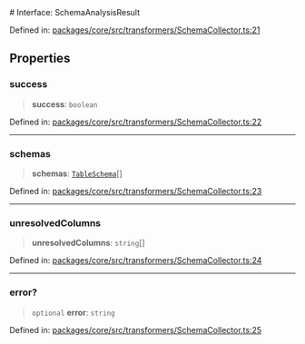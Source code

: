<div v-pre>
# Interface: SchemaAnalysisResult

Defined in: [packages/core/src/transformers/SchemaCollector.ts:21](https://github.com/mk3008/rawsql-ts/blob/3b53f17d700cf976ce5c49b674a04b41eeb14c40/packages/core/src/transformers/SchemaCollector.ts#L21)

## Properties

### success

> **success**: `boolean`

Defined in: [packages/core/src/transformers/SchemaCollector.ts:22](https://github.com/mk3008/rawsql-ts/blob/3b53f17d700cf976ce5c49b674a04b41eeb14c40/packages/core/src/transformers/SchemaCollector.ts#L22)

***

### schemas

> **schemas**: [`TableSchema`](../classes/TableSchema.md)[]

Defined in: [packages/core/src/transformers/SchemaCollector.ts:23](https://github.com/mk3008/rawsql-ts/blob/3b53f17d700cf976ce5c49b674a04b41eeb14c40/packages/core/src/transformers/SchemaCollector.ts#L23)

***

### unresolvedColumns

> **unresolvedColumns**: `string`[]

Defined in: [packages/core/src/transformers/SchemaCollector.ts:24](https://github.com/mk3008/rawsql-ts/blob/3b53f17d700cf976ce5c49b674a04b41eeb14c40/packages/core/src/transformers/SchemaCollector.ts#L24)

***

### error?

> `optional` **error**: `string`

Defined in: [packages/core/src/transformers/SchemaCollector.ts:25](https://github.com/mk3008/rawsql-ts/blob/3b53f17d700cf976ce5c49b674a04b41eeb14c40/packages/core/src/transformers/SchemaCollector.ts#L25)
</div>
